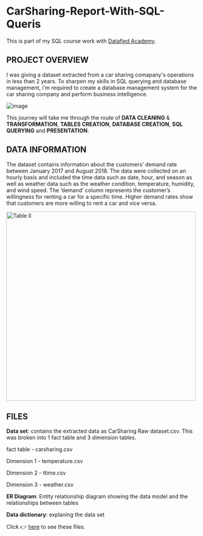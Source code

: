 # CarSharing-Report-With-SQL-Queris
This is part of my SQL course work with [Datafied Academy](https://github.com/Datafyde).


## PROJECT OVERVIEW
I was giving a dataset extracted from a car sharing comapany's operations in less than 2 years.
To sharpen my skills in SQL querying and database management, i'm required to create a database management system
for the car sharing company and perform business intelligence.

![image](https://github.com/Amiphel/Carsharing-Report-With-SQL-Queris/assets/157698401/f42da6b2-f296-4017-a15f-317631627781)

This journey will take me through the route of **DATA CLEANING** & **TRANSFORMATION**, **TABLES CREATION**, **DATABASE CREATION**, **SQL QUERYING** and **PRESENTATION**.

## DATA INFORMATION
The dataset contains information about the customers’ demand rate between January 2017 and August 2018. The data were collected on an hourly basis and included the time data such as date, hour, and season as well as weather data such as the weather condition, temperature, humidity, and wind speed. The ‘demand’ column represents the customer’s willingness for renting a car for a specific time. Higher demand rates show that customers are more willing to rent a car and vice versa.

<img width="498" alt="Table II" src="https://github.com/Amiphel/Carsharing-Report-With-SQL-Queris/assets/157698401/f733bd8d-cf42-4a45-8529-60c0325d69c7">

## FILES

**Data set**: contains the extracted data as CarSharing Raw dataset.csv.
This was broken into 1 fact table and 3 dimension tables.

fact table - carsharing.csv

Dimension 1 - temperature.csv

Dimension 2 - ttime.csv

Dimension 3 - weather.csv

**ER Diagram**: Entity relationship diagram showing the data model and the relationships between tables

**Data dictionary**: explaning the data set

Click 👉 [here](https://drive.google.com/drive/folders/1vvdSF904hatwQOlyxMOzBoKkYgbwCp4O?usp=sharing) to see these files.
